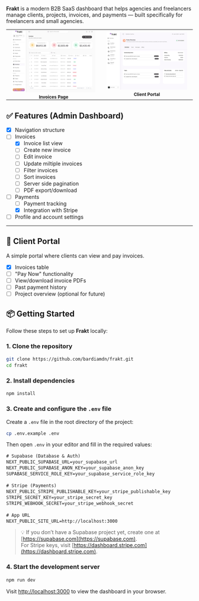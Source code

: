 **Frakt** is a modern B2B SaaS dashboard that helps agencies and freelancers manage clients, projects, invoices, and payments — built specifically for freelancers and small agencies.

<table align="center">
  <tr>
    <td align="center" style="padding: 0 15px;">
      <img src="./public/frakt-invoices.png" alt="Invoices Page" width="450" />
      <div><small><b>Invoices Page</b></small></div>
    </td>
    <td align="center" style="padding: 0 15px;">
      <img src="./public/frakt-client-portal.png" alt="Client Portal" width="450" />
      <div><small><b>Client Portal</b></small></div>
    </td>
  </tr>
</table>

## ✅ Features (Admin Dashboard)

- [x] Navigation structure
- [ ] Invoices
  - [x] Invoice list view
  - [ ] Create new invoice
  - [ ] Edit invoice
  - [ ] Update miltiple invoices
  - [ ] Filter invoices
  - [ ] Sort invoices
  - [ ] Server side pagination
  - [ ] PDF export/download
- [ ] Payments
  - [ ] Payment tracking
  - [x] Integration with Stripe
- [ ] Profile and account settings

---

## 🧾 Client Portal

A simple portal where clients can view and pay invoices.

- [x] Invoices table
- [ ] "Pay Now" functionality
- [ ] View/download invoice PDFs
- [ ] Past payment history
- [ ] Project overview (optional for future)

## 📦 Getting Started

Follow these steps to set up **Frakt** locally:

### 1. Clone the repository

```bash
git clone https://github.com/bardiamdn/frakt.git
cd frakt
```

### 2. Install dependencies

```bash
npm install
```

### 3. Create and configure the `.env` file

Create a `.env` file in the root directory of the project:

```bash
cp .env.example .env
```

Then open `.env` in your editor and fill in the required values:

```env
# Supabase (Database & Auth)
NEXT_PUBLIC_SUPABASE_URL=your_supabase_url
NEXT_PUBLIC_SUPABASE_ANON_KEY=your_supabase_anon_key
SUPABASE_SERVICE_ROLE_KEY=your_supabase_service_role_key

# Stripe (Payments)
NEXT_PUBLIC_STRIPE_PUBLISHABLE_KEY=your_stripe_publishable_key
STRIPE_SECRET_KEY=your_stripe_secret_key
STRIPE_WEBHOOK_SECRET=your_stripe_webhook_secret

# App URL
NEXT_PUBLIC_SITE_URL=http://localhost:3000
```

> 💡 If you don’t have a Supabase project yet, create one at [https://supabase.com](https://supabase.com).  
> For Stripe keys, visit [https://dashboard.stripe.com](https://dashboard.stripe.com).

### 4. Start the development server

```bash
npm run dev
```

Visit [http://localhost:3000](http://localhost:3000) to view the dashboard in your browser.
